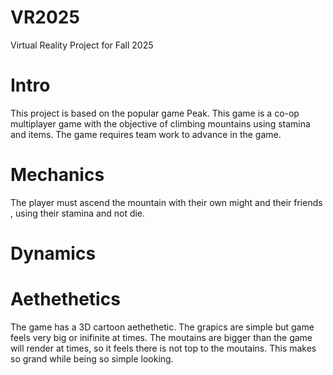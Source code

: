 # VR2025
Virtual Reality Project for Fall 2025

# Intro

This project is based on the popular game Peak. This game is a co-op multiplayer game with the objective of climbing mountains using stamina and items. The game requires team work to advance in the game. 

# Mechanics

The player must ascend the mountain with their own might and their friends , using their stamina and not die. 

# Dynamics


# Aethethetics

The game has a 3D cartoon aethethetic. The grapics are simple but game feels very big or inifinite at times. The moutains are bigger than the game will render at times, so it feels there is not top to the moutains. This makes so grand while being so simple looking.